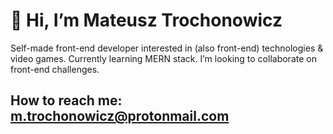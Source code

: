# 👋 Hi, I’m Mateusz Trochonowicz
Self-made front-end developer interested in (also front-end) technologies & video games. Currently learning MERN stack. I’m looking to collaborate on front-end challenges.
## How to reach me: m.trochonowicz@protonmail.com
